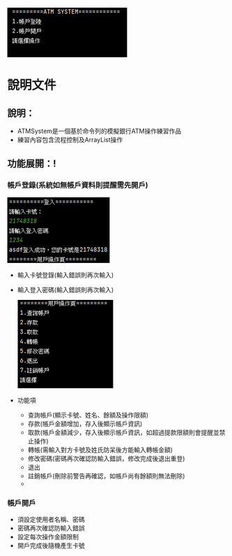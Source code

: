 ![起始畫面](img/start.png)
# 說明文件
## 說明：
* ATMSystem是一個基於命令列的模擬銀行ATM操作練習作品
* 練習內容包含流程控制及ArrayList操作
  
## 功能展開：!
 ### 帳戶登錄(系統如無帳戶資料則提醒需先開戶)
![登入](img/Login.png)
   * 輸入卡號登錄(輸入錯誤則再次輸入)
   * 輸入登入密碼(輸入錯誤則再次輸入)

     ![MENU](img/MENU.png)

   
  * 功能項
    * 查詢帳戶(顯示卡號、姓名、餘額及操作限額)
    * 存款(帳戶金額增加，存入後顯示帳戶資訊)
    * 取款(帳戶金額減少，存入後顯示帳戶資訊，如超過提款限額則會提醒並禁止操作)
    * 轉帳(需輸入對方卡號及姓氏防呆後方能輸入轉帳金額)
    * 修改密碼(密碼再次確認防輸入錯誤，修改完成後退出重登)
    * 退出
    * 註銷帳戶(刪除前警告再確認，如帳戶尚有餘額則無法刪除)
    * 
 ### 帳戶開戶
   * 須設定使用者名稱、密碼
   * 密碼再次確認防輸入錯誤
   * 設定每次操作金額限制
   * 開戶完成後隨機產生卡號